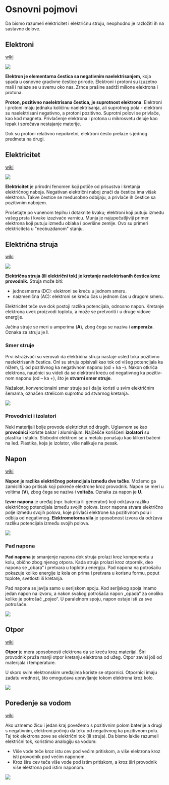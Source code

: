 # Osnovni pojmovi

Da bismo razumeli elektricitet i električnu struju, neophodno je razložiti ih na sastavne delove.

## Elektroni

[wiki](https://sh.wikipedia.org/wiki/Elektron)

![](slike/electron.png)

**Elektron je elementarna čestica sa negativnim naelektrisanjem**, koja spada u osnovne gradivne čestice prirode. Elektroni i protoni su izuzetno mali i nalaze se u svemu oko nas. Zrnce prašine sadrži milione elektrona i protona.

**Proton, pozitivno naelektrisana čestica, je suprotnost elektrona**. Elektroni i protoni imaju jednaku količinu naelektrisanja, ali suprotnog pola - elektroni su naelektrisani negativno, a protoni pozitivno. Suprotni polovi se privlače, kao kod magneta. Privlačenje elektrona i protona u mikrosvetu deluje kao lepak i sprečava nestajanje materije.

Dok su protoni relativno nepokretni, elektroni često prelaze s jednog predmeta na drugi. 

## Elektricitet

[wiki](https://sh.wikipedia.org/wiki/Elektricitet)

![](https://upload.wikimedia.org/wikipedia/commons/thumb/4/4b/Lightning3.jpg/330px-Lightning3.jpg)

**Elektricitet** je prirodni fenomen koji potiče od prisustva i kretanja električnog naboja. Negativan električni naboj znači da čestica ima višak elektrona. Takve čestice se međusobno odbijaju, a privlače ih čestice sa pozitivnim nabojem.

Prošetajte po vunenom tepihu i dotaknite kvaku; elektroni koji putuju između vašeg prsta i kvake izazivaće varnicu. Munja je najupečatljiviji primer elektrona koji putuju između oblaka i površine zemlje. Ovo su primeri elektriciteta u "neobuzdanom" stanju.

## Električna struja

[wiki](https://sh.wikipedia.org/wiki/Elektri%C4%8Dna_struja)

![](slike/struja.gif)

**Električna struja (ili električni tok) je kretanje naelektrisanih čestica kroz provodnik.** Struja može biti:

- jednosmerna (DC): elektroni se kreću u jednom smeru.
- naizmenična (AC): elektroni se kreću čas u jednom čas u drugom smeru.

Elektricitet teče sve dok postoji razlika potencijala, odnosno napon. Kretanje elektrona uvek proizvodi toplotu, a može se pretvoriti i u druge vidove energije.

Jačina struje se meri u amperima (**A**), zbog čega se naziva i **amperaža**. Oznaka za struju je **I**. 

### Smer struje

Prvi istraživači su verovali da električna stru­ja nastaje usled toka pozitivno naelektri­sanih čestica. Oni su struju opisivali kao tok od višeg potencijala ka nižem, tj. od pozitivnog ka negativnom naponu (od + ka –). Nakon otkrića elektrona, naučnici su videli da se elektroni kreću od negativnog ka pozitiv­nom naponu (od – ka +), što je **stvarni smer struje**. 

Nažalost, konvencionalni smer struje se i dalje koristi u svim električnim šemama, označen strelicom suprotno od stvarnog kretanja.

![](slike/smer-struje.png)

### Provodnici i izolatori

Neki materijali bolje provode elektricitet od drugih. Uglavnom se kao **provodnici** koriste bakar i aluminijum. Najčešće korišćeni **izolatori** su plastika i staklo. Slobodni elektroni se u metalu ponašaju kao klikeri bačeni na led. Plastika, koja je izolator, više nalikuje na pesak. 

## Napon

[wiki](https://sh.wikipedia.org/wiki/Elektri%C4%8Dni_napon)

**Napon je razlika električnog potencijala između dve tačke**. Možemo ga zamisliti kao pritisak koji pokreće elektrone kroz provodnik. Napon se meri u voltima (**V**), zbog čega se naziva i **voltaža**. Oznaka za napon je **U**.

**Izvor napona** je uređaj (npr. baterija ili generator) koji održava razliku električnog potencijala između svojih polova. Izvor napona stvara električno polje između svojih polova, koje privlači elektrone ka pozitivnom polu i odbija od negativnog. **Elektromotorna sila** je sposobnost izvora da održava razliku potencijala između svojih polova.

![](https://upload.wikimedia.org/wikipedia/commons/9/9b/Potential.jpg)

### Pad napona

**Pad napona** je smanjenje napona dok struja prolazi kroz komponentu u kolu, obično zbog njenog otpora. Kada struja prolazi kroz otpornik, deo napona se „obara“ i pretvara u toplotnu energiju. Pad napona na potrošaču pokazuje koliko energije iz kola on prima i pretvara u korisnu formu, poput toplote, svetlosti ili kretanja.

Pad napona se javlja samo u serijskom spoju. Kod serijskog spoja imamo jedan napon na izvoru, a nakon svakog potrošača napon „opada“ za onoliko koliko je potrošač „pojeo“. U paralelnom spoju, napon ostaje isti za sve potrošače. 

![](slike/pad-napona.png)

## Otpor

[wiki](https://sh.wikipedia.org/wiki/Elektri%C4%8Dni_otpor_i_vodljivost)

**Otpor** je mera sposobnosti elektrona da se kreću kroz materijal. Širi provodnik pruža manji otpor kretanju elektrona od užeg. Otpor zavisi još od materijala i temperature.

U skoro svim elektronskim uređajima koriste se otpornici. Otpornici imaju zadatu vrednost, što omogućava upravljanje tokom elektrona kroz kolo.

![](slike/otpor.jpg)

## Poređenje sa vodom

[wiki](https://sh.wikipedia.org/wiki/Hidrauli%C4%8Dka_analogija)

Ako uzmemo žicu i jedan kraj povežemo s pozitivnim polom baterije a drugi s negativnim, elektroni počinju da teku od negativnog ka pozitivnom polu. Taj tok elektrona zove se električni tok (ili struja). Da bismo lakše razumeli električni tok, koristimo analogiju sa vodom:

* Više vode teče kroz istu cev pod većim pritiskom, a više elektrona kroz isti provodnik pod većim naponom.
* Kroz širu cev teče više vode pod istim pritiskom, a kroz širi provodnik više elektrona pod istim naponom.

![](slike/analogija.jpg)

<!-- ![](slike/analogija.png) -->